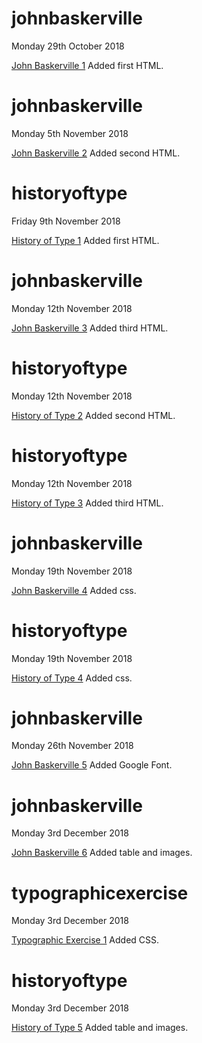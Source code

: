 # johnbaskerville

Monday 29th October 2018

[John Baskerville 1](https://larissaixd.github.io/johnbaskerville/baskerville1.html) Added first HTML.

# johnbaskerville

Monday 5th November 2018

[John Baskerville 2](https://larissaixd.github.io/johnbaskerville/baskerville2.html) Added second HTML. 

# historyoftype

Friday 9th November 2018

[History of Type 1](https://larissaixd.github.io/johnbaskerville/historyoftype1.html) Added first HTML. 

# johnbaskerville

Monday 12th November 2018

[John Baskerville 3](https://larissaixd.github.io/johnbaskerville/baskerville3.html) Added third HTML.

# historyoftype

Monday 12th November 2018

[History of Type 2](https://larissaixd.github.io/johnbaskerville/historyoftype2.html) Added second HTML. 

# historyoftype

Monday 12th November 2018

[History of Type 3](https://larissaixd.github.io/johnbaskerville/historyoftype3.html) Added third HTML. 

# johnbaskerville

Monday 19th November 2018

[John Baskerville 4](https://larissaixd.github.io/johnbaskerville/baskerville4.html) Added css.

# historyoftype

Monday 19th November 2018

[History of Type 4](https://larissaixd.github.io/johnbaskerville/historyoftype4.html) Added css.

# johnbaskerville

Monday 26th November 2018

[John Baskerville 5](https://larissaixd.github.io/johnbaskerville/baskerville5.html) Added Google Font.

# johnbaskerville

Monday 3rd December 2018

[John Baskerville 6](https://larissaixd.github.io/johnbaskerville/baskerville6.html) Added table and images.

# typographicexercise

Monday 3rd December 2018

[Typographic Exercise 1](https://larissaixd.github.io/johnbaskerville/typographic1.html) Added CSS.

# historyoftype

Monday 3rd December 2018

[History of Type 5](https://larissaixd.github.io/johnbaskerville/historyoftype5.html) Added table and images.
